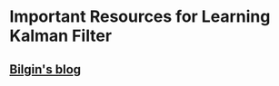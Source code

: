 # Important Resources for Learning Kalman Filter

## [Bilgin's blog](https://home.wlu.edu/~levys/kalman_tutorial/)
